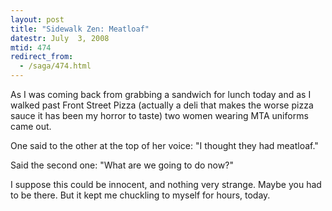 ```yaml
---
layout: post
title: "Sidewalk Zen: Meatloaf"
datestr: July  3, 2008
mtid: 474
redirect_from:
  - /saga/474.html
---
```


As I was coming back from grabbing a sandwich for lunch today and as I walked past Front Street Pizza (actually a deli that makes the worse pizza sauce it has been my horror to taste) two women wearing MTA uniforms came out.

One said to the other at the top of her voice: "I thought they had meatloaf."

Said the second one: "What are we going to do now?"

I suppose this could be innocent, and nothing very strange.  Maybe you had to be there.  But it kept me chuckling to myself for hours, today.


